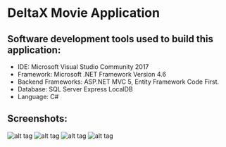 # DeltaX Movie Application

## Software development tools used to build this application: 
* IDE: Microsoft Visual Studio Community 2017 
* Framework: Microsoft .NET Framework Version 4.6 
* Backend Frameworks: ASP.NET MVC 5, Entity Framework Code First. 
* Database: SQL Server Express LocalDB 
* Language: C# 

## Screenshots:
![alt tag](https://github.com/rohitkori/DeltaX/blob/master/DeltaX/Screenshots/movies.PNG)
![alt tag](https://github.com/rohitkori/DeltaX/blob/master/DeltaX/Screenshots/editMovie.PNG)
![alt tag](https://github.com/rohitkori/DeltaX/blob/master/DeltaX/Screenshots/addproducertomovie.PNG)
![alt tag](https://github.com/rohitkori/DeltaX/blob/master/DeltaX/Screenshots/addmovie.PNG)
